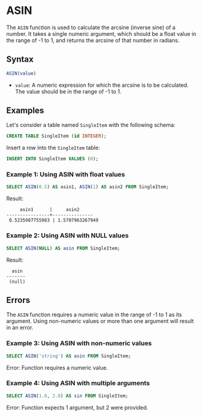 # ASIN

The `ASIN` function is used to calculate the arcsine (inverse sine) of a number. It takes a single numeric argument, which should be a float value in the range of -1 to 1, and returns the arcsine of that number in radians.

## Syntax

```sql
ASIN(value)
```

- `value`: A numeric expression for which the arcsine is to be calculated. The value should be in the range of -1 to 1.

## Examples

Let's consider a table named `SingleItem` with the following schema:

```sql
CREATE TABLE SingleItem (id INTEGER);
```

Insert a row into the `SingleItem` table:

```sql
INSERT INTO SingleItem VALUES (0);
```

### Example 1: Using ASIN with float values

```sql
SELECT ASIN(0.5) AS asin1, ASIN(1) AS asin2 FROM SingleItem;
```

Result:

```
     asin1      |     asin2
----------------+---------------
 0.5235987755983 | 1.5707963267949
```

### Example 2: Using ASIN with NULL values

```sql
SELECT ASIN(NULL) AS asin FROM SingleItem;
```

Result:

```
  asin
-------
 (null)
```

## Errors

The `ASIN` function requires a numeric value in the range of -1 to 1 as its argument. Using non-numeric values or more than one argument will result in an error.

### Example 3: Using ASIN with non-numeric values

```sql
SELECT ASIN('string') AS asin FROM SingleItem;
```

Error: Function requires a numeric value.

### Example 4: Using ASIN with multiple arguments

```sql
SELECT ASIN(1.0, 2.0) AS sin FROM SingleItem;
```

Error: Function expects 1 argument, but 2 were provided.